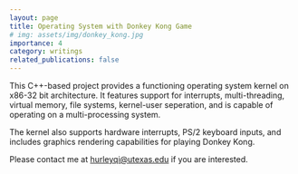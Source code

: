 ```yaml
---
layout: page
title: Operating System with Donkey Kong Game
# img: assets/img/donkey_kong.jpg
importance: 4
category: writings
related_publications: false
---
```


This C++-based project provides a functioning operating system kernel on x86-32 bit architecture. 
It features support for interrupts, multi-threading, virtual memory, file systems, kernel-user 
seperation, and is capable of operating on a multi-processing system.

The kernel also supports hardware interrupts, PS/2 keyboard inputs, and 
includes graphics rendering capabilities for playing Donkey Kong.

Please contact me at [hurleyqi@utexas.edu](mailto:hurleyqi@utexas.edu) if you are interested. 